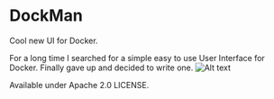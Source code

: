 # DockMan
Cool new UI for Docker.

For a long time I searched for a simple easy to use User Interface for Docker.
Finally gave up and decided to write one. 
![Alt text](https://pbs.twimg.com/media/C41zcZAUcAAbPC0.jpg:large "DockMan v0.0.1")




Available under Apache 2.0 LICENSE.
